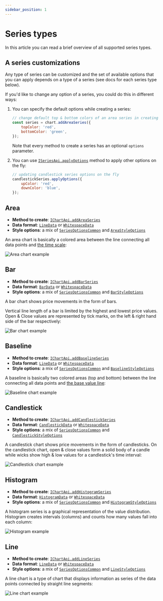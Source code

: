 ```yaml
---
sidebar_position: 1
---
```


# Series types

In this article you can read a brief overview of all supported series types.

## A series customizations

Any type of series can be customized and the set of available options that you can apply depends on a type of a series (see docs for each series type below).

If you'd like to change any option of a series, you could do this in different ways:

1. You can specify the default options while creating a series:

    ```js
    // change default top & bottom colors of an area series in creating time
    const series = chart.addAreaSeries({
        topColor: 'red',
        bottomColor: 'green',
    });
    ````

    Note that every method to create a series has an optional `options` parameter.

1. You can use [`ISeriesApi.applyOptions`](/api/interfaces/ISeriesApi.md#applyoptions) method to apply other options on the fly:

    ```js
    // updating candlestick series options on the fly
    candlestickSeries.applyOptions({
        upColor: 'red',
        downColor: 'blue',
    });
    ```

## Area

- **Method to create**: [`IChartApi.addAreaSeries`](/api/interfaces/IChartApi.md#addareaseries)
- **Data format**: [`LineData`](/api/interfaces/LineData.md) or [`WhitespaceData`](/api/interfaces/WhitespaceData.md)
- **Style options**: a mix of [`SeriesOptionsCommon`](/api/interfaces/SeriesOptionsCommon.md) and [`AreaStyleOptions`](/api/interfaces/AreaStyleOptions.md)

An area chart is basically a colored area between the line connecting all data points and [the time scale](./time-scale.md):

![Area chart example](/img/area-series.png "Area chart example")

## Bar

- **Method to create**: [`IChartApi.addBarSeries`](/api/interfaces/IChartApi.md#addbarseries)
- **Data format**: [`BarData`](/api/interfaces/BarData.md) or [`WhitespaceData`](/api/interfaces/WhitespaceData.md)
- **Style options**: a mix of [`SeriesOptionsCommon`](/api/interfaces/SeriesOptionsCommon.md) and [`BarStyleOptions`](/api/interfaces/BarStyleOptions.md)

A bar chart shows price movements in the form of bars.

Vertical line length of a bar is limited by the highest and lowest price values.
Open & Close values are represented by tick marks, on the left & right hand side of the bar respectively:

![Bar chart example](/img/bar-series.png "Bar chart example")

## Baseline

- **Method to create**: [`IChartApi.addBaselineSeries`](/api/interfaces/IChartApi.md#addbaselineseries)
- **Data format**: [`LineData`](/api/interfaces/LineData.md) or [`WhitespaceData`](/api/interfaces/WhitespaceData.md)
- **Style options**: a mix of [`SeriesOptionsCommon`](/api/interfaces/SeriesOptionsCommon.md) and [`BaselineStyleOptions`](/api/interfaces/BaselineStyleOptions.md)

A baseline is basically two colored areas (top and bottom) between the line connecting all data points and [the base value line](/api/interfaces/BaselineStyleOptions.md#basevalue):

![Baseline chart example](/img/baseline-series.png)

## Candlestick

- **Method to create**: [`IChartApi.addCandlestickSeries`](/api/interfaces/IChartApi.md#addcandlestickseries)
- **Data format**: [`CandlestickData`](/api/interfaces/CandlestickData.md) or [`WhitespaceData`](/api/interfaces/WhitespaceData.md)
- **Style options**: a mix of [`SeriesOptionsCommon`](/api/interfaces/SeriesOptionsCommon.md) and [`CandlestickStyleOptions`](/api/interfaces/CandlestickStyleOptions.md)

A candlestick chart shows price movements in the form of candlesticks.
On the candlestick chart, open & close values form a solid body of a candle while wicks show high & low values for a candlestick's time interval:

![Candlestick chart example](/img/candlestick-series.png "Candlestick chart example")

## Histogram

- **Method to create**: [`IChartApi.addHistogramSeries`](/api/interfaces/IChartApi.md#addhistogramseries)
- **Data format**: [`HistogramData`](/api/interfaces/HistogramData.md) or [`WhitespaceData`](/api/interfaces/WhitespaceData.md)
- **Style options**: a mix of [`SeriesOptionsCommon`](/api/interfaces/SeriesOptionsCommon.md) and [`HistogramStyleOptions`](/api/interfaces/HistogramStyleOptions.md)

A histogram series is a graphical representation of the value distribution.
Histogram creates intervals (columns) and counts how many values fall into each column:

![Histogram example](/img/histogram-series.png "Histogram chart example")

## Line

- **Method to create**: [`IChartApi.addLineSeries`](/api/interfaces/IChartApi.md#addlineseries)
- **Data format**: [`LineData`](/api/interfaces/LineData.md) or [`WhitespaceData`](/api/interfaces/WhitespaceData.md)
- **Style options**: a mix of [`SeriesOptionsCommon`](/api/interfaces/SeriesOptionsCommon.md) and [`LineStyleOptions`](/api/interfaces/LineStyleOptions.md)

A line chart is a type of chart that displays information as series of the data points connected by straight line segments:

![Line chart example](/img/line-series.png "Line chart example")

<!--
Please use the following snippet to update the screenshots below (make sure that DPR=2):

```js
function generateLineData() {
	return [
		{ time: '2019-05-01', value: 56.52 },
		{ time: '2019-05-02', value: 56.99 },
		{ time: '2019-05-03', value: 57.24 },
		{ time: '2019-05-06', value: 56.91 },
		{ time: '2019-05-07', value: 56.63 },
		{ time: '2019-05-08', value: 56.38 },
		{ time: '2019-05-09', value: 56.48 },
		{ time: '2019-05-10', value: 56.91 },
		{ time: '2019-05-13', value: 56.75 },
		{ time: '2019-05-14', value: 56.55 },
		{ time: '2019-05-15', value: 56.81 },
		{ time: '2019-05-16', value: 57.38 },
		{ time: '2019-05-17', value: 58.09 },
		{ time: '2019-05-20', value: 59.01 },
		{ time: '2019-05-21', value: 59.50 },
		{ time: '2019-05-22', value: 59.25 },
		{ time: '2019-05-23', value: 58.87 },
		{ time: '2019-05-24', value: 59.32 },
		{ time: '2019-05-28', value: 59.57 },
	];
}

function generateHistogramData() {
	return [
		{ time: '2019-05-01', value: 11627436.00, color: 'rgba(255,82,82, 0.8)' },
		{ time: '2019-05-02', value: 14435436.00, color: 'rgba(0, 150, 136, 0.8)' },
		{ time: '2019-05-03', value: 9388228.00, color: 'rgba(0, 150, 136, 0.8)' },
		{ time: '2019-05-06', value: 10066145.00, color: 'rgba(255,82,82, 0.8)' },
		{ time: '2019-05-07', value: 12963827.00, color: 'rgba(255,82,82, 0.8)' },
		{ time: '2019-05-08', value: 12086743.00, color: 'rgba(255,82,82, 0.8)' },
		{ time: '2019-05-09', value: 14835326.00, color: 'rgba(0, 150, 136, 0.8)' },
		{ time: '2019-05-10', value: 10707335.00, color: 'rgba(0, 150, 136, 0.8)' },
		{ time: '2019-05-13', value: 13759350.00, color: 'rgba(255,82,82, 0.8)' },
		{ time: '2019-05-14', value: 12776175.00, color: 'rgba(255,82,82, 0.8)' },
		{ time: '2019-05-15', value: 10806379.00, color: 'rgba(0, 150, 136, 0.8)' },
		{ time: '2019-05-16', value: 11695064.00, color: 'rgba(0, 150, 136, 0.8)' },
		{ time: '2019-05-17', value: 14436662.00, color: 'rgba(0, 150, 136, 0.8)' },
		{ time: '2019-05-20', value: 20910590.00, color: 'rgba(0, 150, 136, 0.8)' },
		{ time: '2019-05-21', value: 14016315.00, color: 'rgba(0, 150, 136, 0.8)' },
		{ time: '2019-05-22', value: 11487448.00, color: 'rgba(255,82,82, 0.8)' },
		{ time: '2019-05-23', value: 11707083.00, color: 'rgba(255,82,82, 0.8)' },
		{ time: '2019-05-24', value: 8755506.00, color: 'rgba(0, 150, 136, 0.8)' },
		{ time: '2019-05-28', value: 3097125.00, color: 'rgba(0, 150, 136, 0.8)' },
	];
}

function generateBarData() {
	return [
		{ time: '2019-05-01', open: 203.20, high: 203.52, low: 198.66, close: 198.80 },
		{ time: '2019-05-02', open: 199.30, high: 201.06, low: 198.80, close: 201.01 },
		{ time: '2019-05-03', open: 202.00, high: 202.31, low: 200.32, close: 200.56 },
		{ time: '2019-05-06', open: 198.74, high: 199.93, low: 198.31, close: 199.63 },
		{ time: '2019-05-07', open: 196.75, high: 197.65, low: 192.96, close: 194.77 },
		{ time: '2019-05-08', open: 194.49, high: 196.61, low: 193.68, close: 195.17 },
		{ time: '2019-05-09', open: 193.31, high: 195.08, low: 191.59, close: 194.58 },
		{ time: '2019-05-10', open: 193.21, high: 195.49, low: 190.01, close: 194.58 },
		{ time: '2019-05-13', open: 191.00, high: 191.66, low: 189.14, close: 190.34 },
		{ time: '2019-05-14', open: 190.50, high: 192.76, low: 190.01, close: 191.62 },
		{ time: '2019-05-15', open: 190.81, high: 192.81, low: 190.27, close: 191.76 },
		{ time: '2019-05-16', open: 192.47, high: 194.96, low: 192.20, close: 192.38 },
		{ time: '2019-05-17', open: 190.86, high: 194.50, low: 190.75, close: 192.58 },
		{ time: '2019-05-20', open: 191.13, high: 192.86, low: 190.61, close: 190.95 },
		{ time: '2019-05-21', open: 187.13, high: 192.52, low: 186.34, close: 191.45 },
		{ time: '2019-05-22', open: 190.49, high: 192.22, low: 188.05, close: 188.91 },
		{ time: '2019-05-23', open: 188.45, high: 192.54, low: 186.27, close: 192.00 },
		{ time: '2019-05-24', open: 192.54, high: 193.86, low: 190.41, close: 193.59 },
		{ time: '2019-05-28', open: 194.38, high: 196.47, low: 193.75, close: 194.08 },
	];
}

function runTestCase() {
	const container = document.createElement('div');
	document.body.appendChild(container);

	const areaChart = window.areaChart = LightweightCharts.createChart(container, { width: 600, height: 300 });
	areaChart.timeScale().fitContent();
	areaChart.addAreaSeries().setData(generateLineData());

	const barChart = window.barChart = LightweightCharts.createChart(container, { width: 600, height: 300 });
	barChart.timeScale().fitContent();
	barChart.addBarSeries().setData(generateBarData());

	const baselineChart = window.baselineChart = LightweightCharts.createChart(container, { width: 600, height: 300 });
	baselineChart.timeScale().fitContent();
	baselineChart.addBaselineSeries({ baseValue: { price: 57.5 } }).setData(generateLineData());

	const candlestickChart = window.candlestickChart = LightweightCharts.createChart(container, { width: 600, height: 300 });
	candlestickChart.timeScale().fitContent();
	candlestickChart.addCandlestickSeries().setData(generateBarData());

	const histogramChart = window.histogramChart = LightweightCharts.createChart(container, { width: 600, height: 300 });
	histogramChart.timeScale().fitContent();
	histogramChart.addHistogramSeries({ priceFormat: { type: 'volume' } }).setData(generateHistogramData());

	const lineChart = window.lineChart = LightweightCharts.createChart(container, { width: 600, height: 300 });
	lineChart.timeScale().fitContent();
	lineChart.addLineSeries().setData(generateLineData());
}
```

- then use `copy(chartVarName.takeScreenshot().toDataURL())` (e.g. `copy(lineChart.takeScreenshot().toDataURL())`)
- paste the result into URL bar of the new tab
- save image as
- profit
-->

